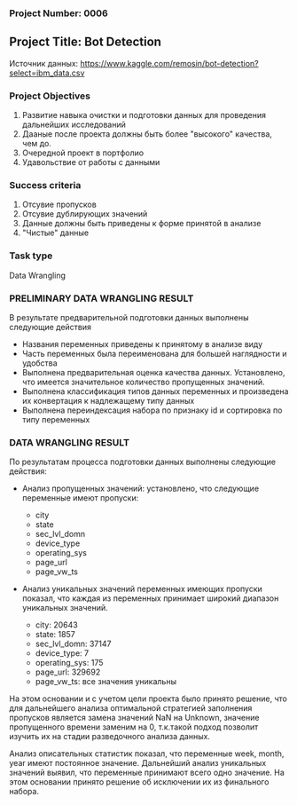 ### Project Number: 0006
## Project Title: Bot Detection

Источник данных: https://www.kaggle.com/remosin/bot-detection?select=ibm_data.csv

### Project Objectives

1. Развитие навыка очистки и подготовки данных для проведения дальнейших исследований 
2. Дааные после проекта должны быть более "высокого" качества, чем до. 
3. Очередной проект в портфолио 
4. Удавольствие от работы с данными 

### Success criteria

1. Отсувие пропусков 
2. Отсувие дублирующих значений 
3. Данные должны быть приведены к форме принятой в анализе 
4. "Чистые" данные

### Task type

Data Wrangling

### PRELIMINARY DATA WRANGLING RESULT 

В результате предварительной подготовки данных выполнены следующие действия 
- Названия переменных приведены к принятому в анализе виду
- Часть переменных была переименована для большей наглядности и удобства 
- Выполнена предварительная оценка качества данных. Установлено, что имеется значительное количество пропущенных значений. 
- Выполнена классификация типов данных переменных и произведена их конвертация к надлежащему типу данных
- Выполнена переиндексация набора по признаку id  и сортировка по типу переменных 


### DATA WRANGLING RESULT 

По результатам процесса подготовки данных выполнены следующие действия: 

- Анализ пропущенных значений: установлено, что следующие переменные имеют пропуски: 
	- city
	- state
	- sec_lvl_domn
	- device_type
	- operating_sys
	- page_url
	- page_vw_ts 
	
- Анализ уникальных значений переменных имеющих пропуски показал, что каждая из переменных принимает широкий диапазон уникальных значений.
	- city: 20643
	- state: 1857
	- sec_lvl_domn: 37147
	- device_type: 7
	- operating_sys: 175
	- page_url: 329692
	- page_vw_ts: все значения уникальны
	
На этом основании и с учетом цели проекта было принято решение, что  для дальнейшего анализа оптимальной стратегией заполнения пропусков является замена значений NaN на Unknown, 
значение пропущенного времени заменим на 0, т.к.такой подход позволит изучить их на стадии разведочного анализа данных. 

Анализ описательных статистик показал, что переменные week, month, year имеют постоянное значение. Дальнейший анализ уникальных значений выявил, что переменные принимают всего одно значение. 
На этом основании принято решение об исключении их из финального набора.

